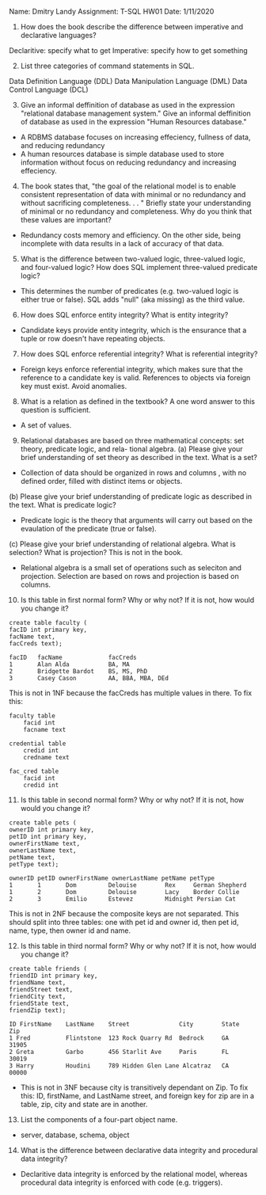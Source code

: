 Name: Dmitry Landy
Assignment: T-SQL HW01
Date: 1/11/2020

1. How does the book describe the difference between imperative and declarative languages?

Declaritive: specify what to get 
Imperative: specify how to get something

2. List three categories of command statements in SQL.

Data Definition Language (DDL)
Data Manipulation Language (DML)
Data Control Language (DCL)

3. Give an informal deffinition of database as used in the expression "relational database management system." 
Give an informal deffinition of database as used in the expression "Human Resources database."

- A RDBMS database focuses on increasing effeciency, fullness of data, and reducing redundancy
- A human resources database is simple database used to store information without focus on reducing redundancy and increasing effeciency.

4. The book states that, "the goal of the relational model is to enable consistent representation of
data with minimal or no redundancy and without sacrificing completeness. . . " Briefly state your
understanding of minimal or no redundancy and completeness. Why do you think that these values
are important?

- Redundancy costs memory and efficiency. On the other side, being incomplete with data results in a lack of accuracy of that data.

5. What is the difference between two-valued logic, three-valued logic, and four-valued logic? How does
SQL implement three-valued predicate logic?

- This determines the number of predicates (e.g. two-valued logic is either true or false). SQL adds "null" (aka missing) as the third value.

6. How does SQL enforce entity integrity? What is entity integrity?

- Candidate keys provide entity integrity, which is the ensurance that a tuple or row doesn't have repeating objects.

7. How does SQL enforce referential integrity? What is referential integrity?

- Foreign keys enforce referential integrity, which makes sure that the reference to a candidate key is valid. References to objects via foreign key must exist. Avoid anomalies.

8. What is a relation as defined in the textbook? A one word answer to this question is sufficient.

- A set of values.

9. Relational databases are based on three mathematical concepts: set theory, predicate logic, and rela-
tional algebra.
(a) Please give your brief understanding of set theory as described in the text. What is a set?

- Collection of data should be organized in rows and columns , with no defined order, filled with distinct items or objects.

(b) Please give your brief understanding of predicate logic as described in the text. What is predicate
logic?

- Predicate logic is the theory that arguments will carry out based on the evaulation of the predicate (true or false).

(c) Please give your brief understanding of relational algebra. What is selection? What is projection?
This is not in the book.

- Relational algebra is a small set of operations such as seleciton and projection. Selection are based on rows and projection is based on columns.

10. Is this table in first normal form? Why or why not? If it is not, how would you change it?
```
create table faculty (
facID int primary key,
facName text,
facCreds text);

facID 	facName 			facCreds
1 		Alan Alda 			BA, MA
2 		Bridgette Bardot 	BS, MS, PhD
3 		Casey Cason 		AA, BBA, MBA, DEd
```
This is not in 1NF because the facCreds has multiple values in there. To fix this:
```
faculty table
	facid int
	facname text
	
credential table
	credid int
	credname text
	
fac_cred table	
	facid int
	credid int	

```
11. Is this table in second normal form? Why or why not? If it is not, how would you change it?
```
create table pets (
ownerID int primary key,
petID int primary key,
ownerFirstName text,
ownerLastName text,
petName text,
petType text);

ownerID petID ownerFirstName ownerLastName petName petType
1 		1 		Dom 		Delouise 		Rex 	German Shepherd
1 		2 		Dom 		Delouise 		Lacy 	Border Collie
2 		3 		Emilio 		Estevez 		Midnight Persian Cat
```
This is not in 2NF because the composite keys are not separated. This should split into three tables: one with pet id and owner id, then pet id, name, type, then owner id and name.

12. Is this table in third normal form? Why or why not? If it is not, how would you change it?
```
create table friends (
friendID int primary key,
friendName text,
friendStreet text,
friendCity text,
friendState text,
friendZip text);

ID FirstName 	LastName 	Street 				City 		State 	Zip
1 Fred 			Flintstone 	123 Rock Quarry Rd 	Bedrock 	GA 		31905
2 Greta 		Garbo 		456 Starlit Ave 	Paris 		FL 		30019
3 Harry 		Houdini 	789 Hidden Glen Lane Alcatraz 	CA 		00000
```
- This is not in 3NF because city is transitively dependant on Zip. To fix this: ID, firstName, and LastName street, and foreign key for zip are in a table, zip, city and state are in another.

13. List the components of a four-part object name.

- server, database, schema, object

14. What is the difference between declarative data integrity and procedural data integrity?

- Declaritive data integrity is enforced by the relational model, whereas procedural data integrity is enforced with code (e.g. triggers). 



